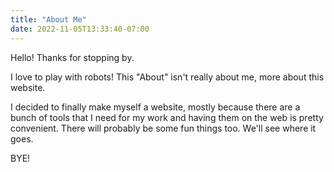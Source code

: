 ```yaml
---
title: "About Me"
date: 2022-11-05T13:33:40-07:00
---
```


Hello! Thanks for stopping by.

I love to play with robots! This "About" isn't really about me, more about this website. 

I decided to finally make myself a website, mostly because there are a bunch of tools that I need for my work and having them on the web is pretty convenient. There will probably be some fun things too. We'll see where it goes. 

BYE!
